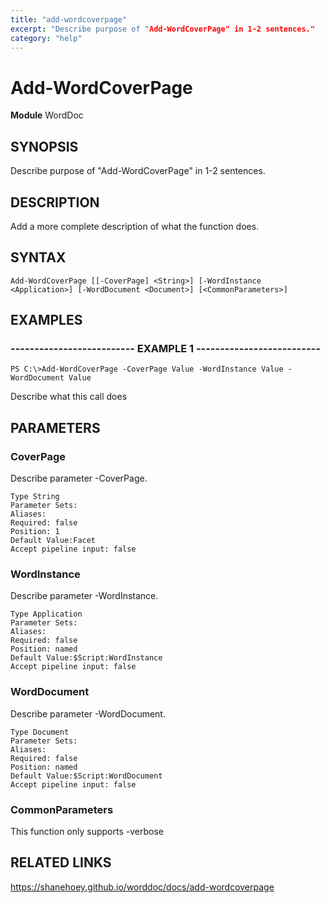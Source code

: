 ```yaml
---
title: "add-wordcoverpage"
excerpt: "Describe purpose of "Add-WordCoverPage" in 1-2 sentences."
category: "help"
---
```


# Add-WordCoverPage
**Module** WordDoc

## SYNOPSIS
Describe purpose of "Add-WordCoverPage" in 1-2 sentences.

## DESCRIPTION
Add a more complete description of what the function does.

## SYNTAX

```
Add-WordCoverPage [[-CoverPage] <String>] [-WordInstance <Application>] [-WordDocument <Document>] [<CommonParameters>]
```


## EXAMPLES

### -------------------------- EXAMPLE 1 --------------------------


```
PS C:\>Add-WordCoverPage -CoverPage Value -WordInstance Value -WordDocument Value
```

Describe what this call does


## PARAMETERS

### CoverPage

Describe parameter -CoverPage.

```
Type String
Parameter Sets: 
Aliases: 
Required: false
Position: 1
Default Value:Facet
Accept pipeline input: false
```
### WordInstance

Describe parameter -WordInstance.

```
Type Application
Parameter Sets: 
Aliases: 
Required: false
Position: named
Default Value:$Script:WordInstance
Accept pipeline input: false
```
### WordDocument

Describe parameter -WordDocument.

```
Type Document
Parameter Sets: 
Aliases: 
Required: false
Position: named
Default Value:$Script:WordDocument
Accept pipeline input: false
```
### CommonParameters

This function only supports -verbose

## RELATED LINKS


https://shanehoey.github.io/worddoc/docs/add-wordcoverpage
